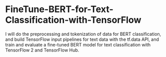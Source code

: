 # FineTune-BERT-for-Text-Classification-with-TensorFlow
I will do the preprocessing and tokenization of data for BERT classification, and build TensorFlow input pipelines for text data with the tf.data API, and train and evaluate a fine-tuned BERT model for text classification with TensorFlow 2 and TensorFlow Hub.

